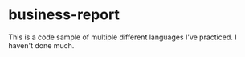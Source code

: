 # business-report

This is a code sample of multiple different languages I've practiced. I haven't done much.
